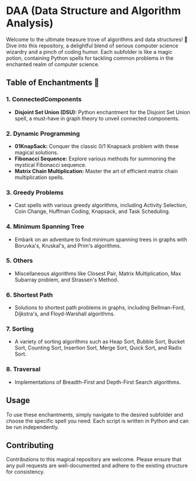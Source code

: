 # DAA (Data Structure and Algorithm Analysis)

Welcome to the ultimate treasure trove of algorithms and data structures! 🚀 Dive into this repository, a delightful blend of serious computer science wizardry and a pinch of coding humor. Each subfolder is like a magic potion, containing Python spells for tackling common problems in the enchanted realm of computer science.

## Table of Enchantments 📜

### 1. ConnectedComponents
- **Disjoint Set Union (DSU):** Python enchantment for the Disjoint Set Union spell, a must-have in graph theory to unveil connected components.

### 2. Dynamic Programming
- **01KnapSack:** Conquer the classic 0/1 Knapsack problem with these magical solutions.
- **Fibonacci Sequence:** Explore various methods for summoning the mystical Fibonacci sequence.
- **Matrix Chain Multiplication:** Master the art of efficient matrix chain multiplication spells.

### 3. Greedy Problems
- Cast spells with various greedy algorithms, including Activity Selection, Coin Change, Huffman Coding, Knapsack, and Task Scheduling.

### 4. Minimum Spanning Tree
- Embark on an adventure to find minimum spanning trees in graphs with Boruvka's, Kruskal's, and Prim's algorithms.

### 5. Others
- Miscellaneous algorithms like Closest Pair, Matrix Multiplication, Max Subarray problem, and Strassen's Method.

### 6. Shortest Path
- Solutions to shortest path problems in graphs, including Bellman-Ford, Dijkstra's, and Floyd-Warshall algorithms.

### 7. Sorting
- A variety of sorting algorithms such as Heap Sort, Bubble Sort, Bucket Sort, Counting Sort, Insertion Sort, Merge Sort, Quick Sort, and Radix Sort.

### 8. Traversal
- Implementations of Breadth-First and Depth-First Search algorithms.

## Usage

To use these enchantments, simply navigate to the desired subfolder and choose the specific spell you need. Each script is written in Python and can be run independently.

## Contributing

Contributions to this magical repository are welcome. Please ensure that any pull requests are well-documented and adhere to the existing structure for consistency.
